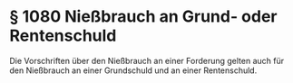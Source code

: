 # § 1080 Nießbrauch an Grund- oder Rentenschuld
Die Vorschriften über den Nießbrauch an einer Forderung gelten auch für den Nießbrauch an einer Grundschuld und an einer Rentenschuld.